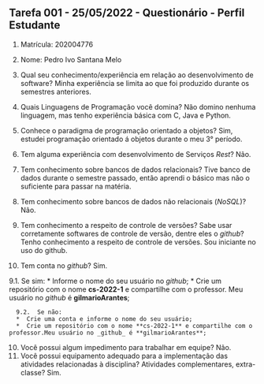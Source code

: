 ## Tarefa 001 - 25/05/2022 - Questionário - Perfil Estudante

1. Matrícula: 202004776
2. Nome: Pedro Ivo Santana Melo

3. Qual seu conhecimento/experiência em relação ao desenvolvimento de software? Minha experiência se limita ao que foi produzido durante os semestres anteriores.
4. Quais Linguagens de Programação você domina? Não domino nenhuma linguagem, mas tenho experiência básica com C, Java e Python.
5. Conhece o paradigma de programação orientado a objetos? Sim, estudei programação orientado á objetos durante o meu 3° período.
6. Tem alguma experiência com desenvolvimento de Serviços _Rest_? Não.
7. Tem conhecimento sobre bancos de dados relacionais? Tive banco de dados durante o semestre passado, então aprendi o básico mas não o suficiente para passar na matéria.
8. Tem conhecimento sobre bancos de dados não relacionais (_NoSQL_)? Não.
9. Tem conhecimento a respeito de controle de versões? Sabe usar corretamente softwares de controle de versão, dentre eles o _github_? Tenho conhecimento a respeito de controle de versões. Sou iniciante no uso do github.
10. Tem conta no _github_? Sim.


  9.1.  Se sim:
      * Informe o nome do seu usuário no _github_;
      * Crie um repositório com o nome **cs-2022-1** e compartilhe com o professor. Meu usuário no _github_ é **gilmarioArantes**;

      9.2.  Se não:
      *  Crie uma conta e informe o nome do seu usuário;
      *  Crie um repositório com o nome **cs-2022-1** e compartilhe com o professor.Meu usuário no _github_ é **gilmarioArantes**;

10. Você possui algum impedimento para trabalhar em equipe? Não.
11. Você possui equipamento adequado para a implementação das atividades relacionadas à disciplina? Atividades complementares, extra-classe? Sim.
